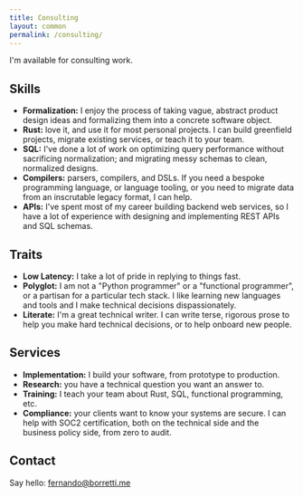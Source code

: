 ```yaml
---
title: Consulting
layout: common
permalink: /consulting/
---
```


<article>

I'm available for consulting work.

# Skills

- **Formalization:** I enjoy the process of taking vague, abstract product
  design ideas and formalizing them into a concrete software object.
- **Rust:** love it, and use it for most personal projects. I can build
  greenfield projects, migrate existing services, or teach it to your team.
- **SQL:** I've done a lot of work on optimizing query performance without
  sacrificing normalization; and migrating messy schemas to clean, normalized
  designs.
- **Compilers:** parsers, compilers, and DSLs. If you need a bespoke programming
  language, or language tooling, or you need to migrate data from an inscrutable
  legacy format, I can help.
- **APIs:** I've spent most of my career building backend web services, so I
  have a lot of experience with designing and implementing REST APIs and SQL
  schemas.

# Traits

- **Low Latency:** I take a lot of pride in replying to things fast.
- **Polyglot:** I am not a "Python programmer" or a "functional programmer", or
  a partisan for a particular tech stack. I like learning new languages and
  tools and I make technical decisions dispassionately.
- **Literate:** I'm a great technical writer. I can write terse, rigorous prose
  to help you make hard technical decisions, or to help onboard new people.

# Services

- **Implementation:** I build your software, from prototype to production.
- **Research:** you have a technical question you want an answer to.
- **Training:** I teach your team about Rust, SQL, functional programming, etc.
- **Compliance:** your clients want to know your systems are secure. I can help
  with SOC2 certification, both on the technical side and the business policy
  side, from zero to audit.

# Contact

Say hello: [fernando@borretti.me](mailto:fernando@borretti.me)

</article>

